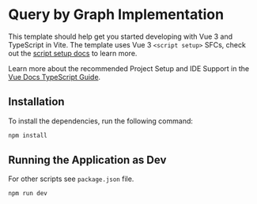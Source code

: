 # Query by Graph Implementation

This template should help get you started developing with Vue 3 and TypeScript in Vite. The template uses Vue 3 `<script setup>` SFCs, check out the [script setup docs](https://v3.vuejs.org/api/sfc-script-setup.html#sfc-script-setup) to learn more.

Learn more about the recommended Project Setup and IDE Support in the [Vue Docs TypeScript Guide](https://vuejs.org/guide/typescript/overview.html#project-setup).

## Installation

To install the dependencies, run the following command:
```bash
npm install
```

## Running the Application as Dev
For other scripts see `package.json` file.
```bash
npm run dev
```
